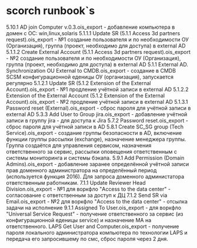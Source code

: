 # scorch runbook`s

5.10.1 AD join Computer v.0.3.ois_export - добавление компьютера в домен с ОС: win,linux,solaris
5.1.1.1 Update SR (5.1.1 Access 3d partners request).ois_export - №1 создание пользователя и по необходимости ОУ (Организация), группа (проект, необходимо для доступа) в external AD
5.1.1.2 Create External Account (5.1.1 Access 3d partners request).ois_export - №2 создание пользователя и по необходимости ОУ (Организация), группа (проект, необходимо для доступа) в external AD
5.1.1 External AD. Synchronization OU External to CMDB.ois_export - создание в CMDB SCSM конфигурационной еденицы ОУ (организация), запускается регулярно
5.1.2.1 Update SR (5.1.2 Extension of the External Account).ois_export  - №1 продление учётной записи в external AD
5.1.2.2 Extension of the External Account (5.1.2 Extension of the External Account).ois_export  - №2 продление учётной записи в external AD
5.1.3.1 Password reset (External).ois_export - сброс пароля для учётной записи в external AD
5.3.3 Add User to Group jira.ois_export - добавление учётной записи в группу jira - для доступа к Jira
5.7.2 Password reset.ois_export - сброс пароля для учётной записи в AD
5.8.1 Create SC_SG group (Tech Service).ois_export - создание группы безопасности в AD, включение функции группы рассылки (exchange), назначение менеджера группы. Группа создаётся для управления сервисом, назначения ответственного за сервис, рассылки оповещения ответственным с системы мониторинга и системы бэкапа.
5.9.1 Add Permission (Domain Admins).ois_export - добавление заранее определённой учётной записи прав доменного администратора на определённый период (используется функция 2016). Для запроса доменного администатора ответственным работникам.
7.1.1 Update Reviewer Head Division.ois_export - №1 для воркфло "Access to the data center" - согласование с ответственным за доступ к ДЦ
7.1.2 Send SR via Email.ois_export - №2 для воркфло "Access to the data center" - отсылка задачи на исполнение
9.1.1 Assigned To User.ois_export - для воркфло "Universal Service Request" - получение ответственного за сервис (из конфигурационной еденицы service) и назначение МА на ответственного.
LAPS Get User and Computer.ois_export - получение пароля локального администратора компьютера по технологии LAPS и передача его запросившему по смс, сброс пароля через 2 дня.
